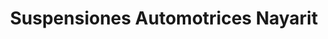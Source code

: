 ---
title: "Suspensiones Automotrices Nayarit"
url: /villa-de-alvarez/suspensiones-automotrices-nayarit/
shop: Autoteile
---